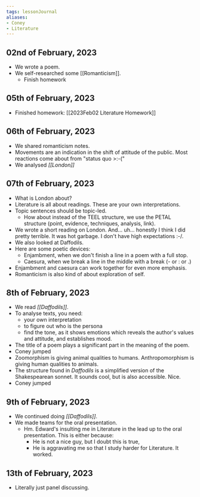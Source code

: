 ```yaml
---
tags: lessonJournal 
aliases:
- Coney
- Literature
---
```


## 02nd of February, 2023

- We wrote a poem.
- We self-researched some [[Romanticism]].
    - Finish homework

## 05th of February, 2023

- Finished homework: [[2023Feb02 Literature Homework]]

## 06th of February, 2023

- We shared romanticism notes.
- Movements are an indication in the shift of attitude of the public. Most reactions come about from "status quo >:-("
- We analysed *[[London]]*

## 07th of February, 2023

- What is London about?
- Literature is all about readings. These are your own interpretations.
- Topic sentences should be topic-led.
    - How about instead of the TEEL structure, we use the PETAL structure (point, evidence, techniques, analysis, link).
- We wrote a short reading on London. And... uh... honestly I think I did pretty terrible. It was hot garbage. I don't have high expectations :-/.
- We also looked at Daffodils.
- Here are some poetic devices:
    - Enjambment, when we don't finish a line in a poem with a full stop. 
    - Caesura, when we break a line in the middle with a break (- or : or .)
- Enjambment and caesura can work together for even more emphasis.
- Romanticism is also kind of about exploration of self.

## 8th of February, 2023

- We read *[[Daffodils]]*.
- To analyse texts, you need: 
    - your own interpretation
    - to figure out who is the persona
    - find the tone, as it shows emotions which reveals the author's values and attitude, and establishes mood.
- The title of a poem plays a significant part in the meaning of the poem.
- Coney jumped
- Zoomorphism is giving animal qualities to humans. Anthropomorphism is giving human qualities to animals.
- The structure found in *Daffodils* is a simplified version of the Shakespearean sonnet. It sounds cool, but is also accessible. Nice.
- Coney jumped

## 9th of February, 2023

- We continued doing *[[Daffodils]]*.
- We made teams for the oral presentation.
    - Hm. Edward's insulting me in Literature in the lead up to the oral presentation. This is either because:
        - He is not a nice guy, but I doubt this is true,
        - He is aggravating me so that I study harder for Literature. It worked.

## 13th of February, 2023

- Literally just panel discussing.